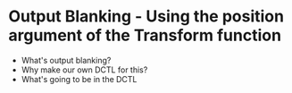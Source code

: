 # Output Blanking - Using the position argument of the Transform function

* What's output blanking?
* Why make our own DCTL for this?
* What's going to be in the DCTL